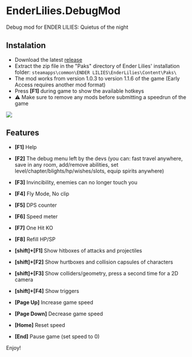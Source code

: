 # EnderLilies.DebugMod
Debug mod for ENDER LILIES: Quietus of the night

## Instalation
 - Download the latest [release](https://github.com/Trexounay/EnderLilies.DebugMod/releases)
 - Extract the zip file in the "Paks" directory of Ender Lilies' installation folder:
 `steamapps\common\ENDER LILIES\EnderLilies\Content\Paks\`
 - The mod works from version 1.0.3 to version 1.1.6 of the game (Early Access requires another mod format)
 - Press **[F1]** during game to show the available hotkeys
 - :warning:  Make sure to remove any mods before submitting a speedrun of the game

![](https://i.imgur.com/cVu3sxn.jpg)

## Features
 - **[F1]** Help
 - **[F2]** The debug menu left by the devs (you can: fast travel anywhere, save in any room, add/remove abilities, set level/chapter/blights/hp/wishes/slots, equip spirits anywhere)
 - **[F3]** Invincibility, enemies can no longer touch you
 - **[F4]** Fly Mode, No clip
 - **[F5]** DPS counter
 - **[F6]** Speed meter
 - **[F7]** One Hit KO
 - **[F8]** Refill HP/SP

 - **[shift]+[F1]** Show hitboxes of attacks and projectiles
 - **[shift]+[F2]** Show hurtboxes and collision capsules of characters
 - **[shift]+[F3]** Show colliders/geometry, press a second time for a 2D camera
 - **[shift]+[F4]** Show triggers
 
- **[Page Up]** Increase game speed
- **[Page Down]** Decrease game speed
- **[Home]** Reset speed
- **[End]** Pause game (set speed to 0)

Enjoy!
